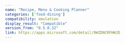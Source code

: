 ```yaml
---
name: "Recipe, Menu & Cooking Planner"
categories: ['food-dining']
compatibility: emulation
display_result: "Compatible"
version_from: "0.5.0.32"
link: https://apps.microsoft.com/detail/9WZDNCRFHWJD
---
```

